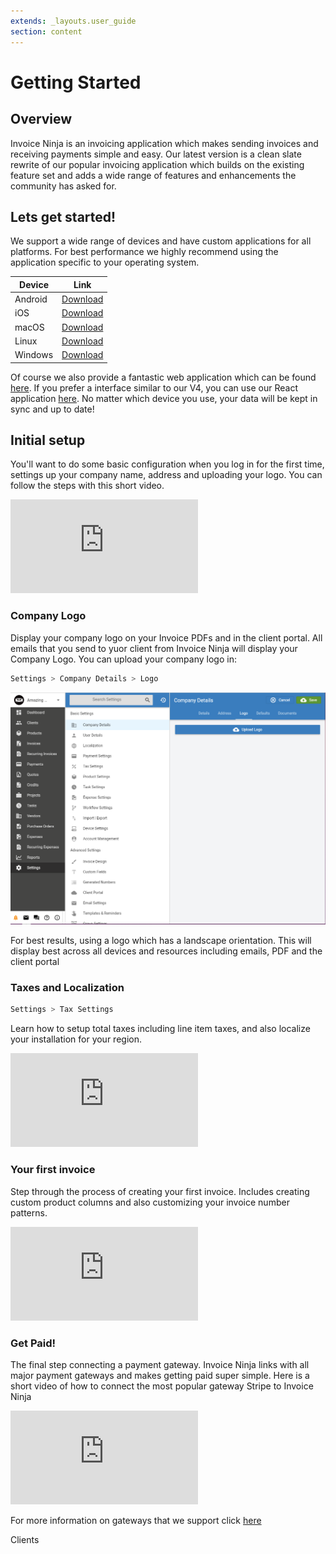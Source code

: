 ```yaml
---
extends: _layouts.user_guide 
section: content
---
```


# Getting Started

## Overview

Invoice Ninja is an invoicing application which makes sending invoices and receiving payments simple and easy. Our latest version is a clean slate rewrite of our popular invoicing application which builds on the existing feature set and adds a wide range of features and enhancements the community has asked for.

## Lets get started!

We support a wide range of devices and have custom applications for all platforms. For best performance we highly recommend using the application specific to your operating system. 


| Device | Link |
| ----------- | ----------- |
| Android | [Download](https://play.google.com/store/apps/details?id=com.invoiceninja.app") |
| iOS | [Download](https://apps.apple.com/us/app/invoice-ninja-v5/id1503970375) |
| macOS | [Download](https://download.invoiceninja.com/macos) |
| Linux | [Download](https://snapcraft.io/invoiceninja) |
| Windows | [Download](https://www.microsoft.com/en-us/p/invoice-ninja/9n3f2bbcfdr6) |


Of course we also provide a fantastic web application which can be found [here](https://invoicing.co). If you prefer a interface similar to our V4, you can use our React application [here](https://app.invoicing.co). No matter which device you use, your data will be kept in sync and up to date! 

## Initial setup

You'll want to do some basic configuration when you log in for the first time, settings up your company name, address and uploading your logo. You can follow the steps with this short video.

<div class="video_container">
<iframe class="video" src="https://www.youtube.com/embed/wuhKJMJsCkM" title="YouTube video player" frameborder="0" allow="accelerometer; autoplay; clipboard-write; encrypted-media; gyroscope; picture-in-picture" allowfullscreen></iframe>
</div>

### Company Logo

Display your company logo on your Invoice PDFs and in the client portal. All emails that you send to yuor client from Invoice Ninja will display your Company Logo. You can upload your company logo in:

```bash
Settings > Company Details > Logo
```

![Company Logo UPload](/assets/images/settings/company_logo.png "Company Logo Upload Location")

For best results, using a logo which has a landscape orientation. This will display best across all devices and resources including emails, PDF and the client portal

### Taxes and Localization

```bash
Settings > Tax Settings
```

Learn how to setup total taxes including line item taxes, and also localize your installation for your region.

<div class="video_container">
<iframe class="video" src="https://www.youtube.com/embed/NKmuB1mOZww" title="YouTube video player" frameborder="0" allow="accelerometer; autoplay; clipboard-write; encrypted-media; gyroscope; picture-in-picture" allowfullscreen></iframe>
</div>


### Your first invoice

Step through the process of creating your first invoice. Includes creating custom product columns and also customizing your invoice number patterns.

<div class="video_container">
<iframe class="video" src="https://www.youtube.com/embed/kU1Ok-1RG5w" title="YouTube video player" frameborder="0" allow="accelerometer; autoplay; clipboard-write; encrypted-media; gyroscope; picture-in-picture" allowfullscreen></iframe>
</div>

### Get Paid!

The final step connecting a payment gateway. Invoice Ninja links with all major payment gateways and makes getting paid super simple. Here is a short video of how to connect the most popular gateway Stripe to Invoice Ninja

<div class="video_container">
<iframe class="video" src="https://www.youtube.com/embed/qitfiD6L8rQ" title="YouTube video player" frameborder="0" allow="accelerometer; autoplay; clipboard-write; encrypted-media; gyroscope; picture-in-picture" allowfullscreen></iframe>
</div>

For more information on gateways that we support click [here](/docs/gateways)

<x-next url=/docs/clients>Clients</x-next>

